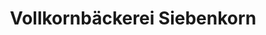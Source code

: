---
title: "Vollkornbäckerei Siebenkorn"
url: /giessen/vollkornbaeckerei-siebenkorn/
shop: Bäckerei
---